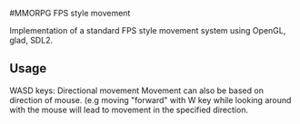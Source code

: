 #MMORPG FPS style movement

Implementation of a standard FPS style movement system using OpenGL, glad, SDL2.

## Usage
WASD keys: Directional movement
Movement can also be based on direction of mouse. (e.g moving "forward" with W key while looking around with the mouse will lead to movement in the specified direction.
